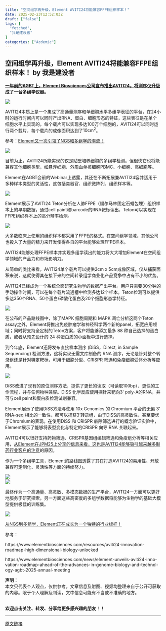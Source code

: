 ```yaml
---
title: "空间组学再升级，Element AVITI24将能兼容FFPE组织样本！"
date: 2025-02-23T12:52:03Z
draft: ["false"]
tags: [
  "fetched",
  "我是建设者"
]
categories: ["Acdemic"]
---
```

空间组学再升级，Element AVITI24将能兼容FFPE组织样本！ by 我是建设者
------
<div><p><b><span><span leaf=""><a href="https://mp.weixin.qq.com/s?__biz=MzAwNTUwNDkwMQ==&amp;mid=2452440412&amp;idx=1&amp;sn=3c57cf77100f88645a5cb74d4f7ebaaa&amp;scene=21#wechat_redirect" textvalue="一年前的AGBT上，Element Biosciences公司宣布推出AVITI24，将测序仪升级成了一台多组学仪器" data-itemshowtype="0" target="_blank" linktype="text" data-linktype="2"><span textstyle="">一年前的AGBT上，Element Biosciences公司宣布推出AVITI24，将测序仪升级成了一台多组学仪器</span></a><span textstyle="">。</span></span></span></b></p><section nodeleaf=""><img data-imgfileid="304960397" data-ratio="0.4425925925925926" data-s="300,640" data-src="https://mmbiz.qpic.cn/sz_mmbiz_png/wuJWmthFv86LkfdGSFk9ZTuX1iaVibkBbD7ZcaQQNB1qPyCZ04iapy8UyVGVPHIuwDsPicx4v3cERoyPSQcW1Nxg3w/640?wx_fmt=png&amp;from=appmsg" data-type="png" data-w="1080" type="block" src="https://mmbiz.qpic.cn/sz_mmbiz_png/wuJWmthFv86LkfdGSFk9ZTuX1iaVibkBbD7ZcaQQNB1qPyCZ04iapy8UyVGVPHIuwDsPicx4v3cERoyPSQcW1Nxg3w/640?wx_fmt=png&amp;from=appmsg"></section><p><span lang="EN-US"><span leaf=""><span textstyle="">AVITI24</span></span></span><span><span leaf=""><span textstyle="">本质上是一个集成了高通量测序和单细胞水平多组学表征的平台，在</span></span></span><span lang="EN-US"><span leaf=""><span textstyle="">24</span></span></span><span><span leaf=""><span textstyle="">小时的运行时间内可以同时产出</span></span></span><span lang="EN-US"><span leaf=""><span textstyle="">RNA</span></span></span><span><span leaf=""><span textstyle="">、蛋白、细胞形态的特征，这些表征是在单个细胞水平上实现的，每个载片可以实现多达</span></span></span><span lang="EN-US"><span leaf=""><span textstyle="">100</span></span></span><span><span leaf=""><span textstyle="">万个细胞的，</span></span></span><span lang="EN-US"><span leaf=""><span textstyle="">AVITI24</span></span></span><span><span leaf=""><span textstyle="">可以同时运行两个载片，每个载片的成像面积达到了</span></span></span><span lang="EN-US"><span leaf=""><span textstyle="">10cm</span></span><sup><span leaf=""><span textstyle="">2</span></span></sup></span><span><span leaf=""><span textstyle="">。</span></span></span></p><p><span><span leaf=""><span textstyle="">参考：</span><a href="https://mp.weixin.qq.com/s?__biz=MzAwNTUwNDkwMQ==&amp;mid=2452442921&amp;idx=1&amp;sn=2010a03f68ae8d34001a6aae2dbc9851&amp;scene=21#wechat_redirect" textvalue="Element又一次引领了NGS和多组学的潮流！" data-itemshowtype="0" target="_blank" linktype="text" data-linktype="2"><span textstyle="">Element又一次引领了NGS和多组学的潮流！</span></a></span></span></p><section nodeleaf=""><img data-imgfileid="304960398" data-ratio="0.4962962962962963" data-s="300,640" data-src="https://mmbiz.qpic.cn/sz_mmbiz_png/wuJWmthFv86LkfdGSFk9ZTuX1iaVibkBbDS0CdYcH45sDG2e9rlD3kFDRDOkk701ibPzdtqwAy9dQWopvqDNR5IMw/640?wx_fmt=png&amp;from=appmsg" data-type="png" data-w="1080" type="block" src="https://mmbiz.qpic.cn/sz_mmbiz_png/wuJWmthFv86LkfdGSFk9ZTuX1iaVibkBbDS0CdYcH45sDG2e9rlD3kFDRDOkk701ibPzdtqwAy9dQWopvqDNR5IMw/640?wx_fmt=png&amp;from=appmsg"></section><p><span><span leaf=""><span textstyle="">目前为止，</span></span></span><span lang="EN-US"><span leaf=""><span textstyle="">AVITI24</span></span></span><span><span leaf=""><span textstyle="">所能实现的仅是贴壁培养细胞的多组学检测。但很快它也将能兼容其他细胞类型，如悬浮细胞、外周血单核细胞</span></span></span><span lang="EN-US"><span leaf=""><span textstyle="">PBMC</span></span></span><span><span leaf=""><span textstyle="">、小细胞、高细胞等。</span></span></span><span lang="EN-US"><p></p></span></p><p><span lang="EN-US"><span leaf=""><span textstyle="">Element</span></span></span><span><span leaf=""><span textstyle="">在</span></span></span><span lang="EN-US"><span leaf=""><span textstyle="">AGBT</span></span></span><span><span leaf=""><span textstyle="">会前的</span></span></span><span lang="EN-US"><span leaf=""><span textstyle="">Webinar</span></span></span><span><span leaf=""><span textstyle="">上透露，其还在不断拓展兼</span></span></span><span lang="EN-US"><span leaf=""><span textstyle="">AVITI24</span></span></span><span><span leaf=""><span textstyle="">容并适用于多种样本类型的灵活性，这包括类器官、组织微阵列、组织样本等。</span></span></span></p><section nodeleaf=""><img data-imgfileid="304960404" data-ratio="0.5148148148148148" data-s="300,640" data-src="https://mmbiz.qpic.cn/sz_mmbiz_png/wuJWmthFv86LkfdGSFk9ZTuX1iaVibkBbDsC4Up1haoUuNZpM8PlmPwNHgZh02yxWdbsYGk35BgsBhRNv3z0fwnw/640?wx_fmt=png&amp;from=appmsg" data-type="png" data-w="1080" type="block" src="https://mmbiz.qpic.cn/sz_mmbiz_png/wuJWmthFv86LkfdGSFk9ZTuX1iaVibkBbDsC4Up1haoUuNZpM8PlmPwNHgZh02yxWdbsYGk35BgsBhRNv3z0fwnw/640?wx_fmt=png&amp;from=appmsg"></section><p><span lang="EN-US"><span leaf=""><span textstyle="">Element</span></span></span><span><span leaf=""><span textstyle="">展示了</span></span></span><span lang="EN-US"><span leaf=""><span textstyle="">AVITI24 Teton</span></span></span><span><span leaf=""><span textstyle="">分析在人肺</span></span></span><span lang="EN-US"><span leaf=""><span textstyle="">FFPE</span></span></span><span><span leaf=""><span textstyle="">（福尔马林固定石蜡包埋）组织样本上的早期数据，通过</span></span></span><span lang="EN-US"><span leaf=""><span textstyle="">cell paint</span></span></span><span><span leaf=""><span textstyle="">和</span></span></span><span lang="EN-US"><span leaf=""><span textstyle="">barcode</span></span></span><span><span leaf=""><span textstyle="">的</span></span></span><span lang="EN-US"><span leaf=""><span textstyle="">RNA</span></span></span><span><span leaf=""><span textstyle="">靶标读出，</span></span></span><span lang="EN-US"><span leaf=""><span textstyle="">Teton</span></span></span><span><span leaf=""><span textstyle="">可以实现在</span></span></span><span lang="EN-US"><span leaf=""><span textstyle="">FFPE</span></span></span><span><span leaf=""><span textstyle="">组织样本上的高分辨率检测。</span></span></span></p><section nodeleaf=""><img data-imgfileid="304960405" data-ratio="0.4722222222222222" data-s="300,640" data-src="https://mmbiz.qpic.cn/sz_mmbiz_png/wuJWmthFv86LkfdGSFk9ZTuX1iaVibkBbDsSQqFdXYSunjTBxtCOibvOkDiacmic6lELBoLia7sgeLd6PLLPBsPZ3nUA/640?wx_fmt=png&amp;from=appmsg" data-type="png" data-w="1080" type="block" src="https://mmbiz.qpic.cn/sz_mmbiz_png/wuJWmthFv86LkfdGSFk9ZTuX1iaVibkBbDsSQqFdXYSunjTBxtCOibvOkDiacmic6lELBoLia7sgeLd6PLLPBsPZ3nUA/640?wx_fmt=png&amp;from=appmsg"></section><p><span><span leaf=""><span textstyle="">大多数临床上使用的组织样本都采用了</span></span></span><span lang="EN-US"><span leaf=""><span textstyle="">FFPE</span></span></span><span><span leaf=""><span textstyle="">的格式。在空间组学领域，其他公司也投入了大量的精力来开发使得各自的平台能够处理</span></span></span><span lang="EN-US"><span leaf=""><span textstyle="">FFPE</span></span></span><span><span leaf=""><span textstyle="">样本。</span></span></span><span lang="EN-US"><p></p></span></p><p><span lang="EN-US"><span leaf=""><span textstyle="">AVITI24</span></span></span><span><span leaf=""><span textstyle="">能够处理</span></span></span><span lang="EN-US"><span leaf=""><span textstyle="">FFPE</span></span></span><span><span leaf=""><span textstyle="">样本并实现多组学读出的能力将大大增加</span></span></span><span lang="EN-US"><span leaf=""><span textstyle="">Element</span></span></span><span><span leaf=""><span textstyle="">在空间组学领域的产品力和市场影响力。</span></span></span><span lang="EN-US"><p></p></span></p><p><span><span leaf=""><span textstyle="">从简单的类比来看，</span></span></span><span lang="EN-US"><span leaf=""><span textstyle="">AVITI24</span></span></span><span><span leaf=""><span textstyle="">单个载片可以提供</span></span></span><span lang="EN-US"><span leaf=""><span textstyle="">2cm x 5cm</span></span></span><span><span leaf=""><span textstyle="">成像区域，仅从捕获面积来说，这就使得其在接下来的空间转录组学商业化产品竞争中占有不小的优势。</span></span></span><span lang="EN-US"><p></p></span></p><p><span lang="EN-US"><span leaf=""><span textstyle="">AVITI24</span></span></span><span><span leaf=""><span textstyle="">已经成为一个系统全面研究生物学的数据产出平台。用户只需要</span></span></span><span lang="EN-US"><span leaf=""><span textstyle="">30</span></span></span><span><span leaf=""><span textstyle="">分钟的手动操作时间，可以在每个载片流通槽中检测多达</span></span></span><span lang="EN-US"><span leaf=""><span textstyle="">12</span></span></span><span><span leaf=""><span textstyle="">个样本。</span></span></span><span lang="EN-US"><span leaf=""><span textstyle="">Teton</span></span></span><span><span leaf=""><span textstyle="">检测可以提供多达</span></span></span><span lang="EN-US"><span leaf=""><span textstyle="">350</span></span></span><span><span leaf=""><span textstyle="">个</span></span></span><span lang="EN-US"><span leaf=""><span textstyle="">RNA</span></span></span><span><span leaf=""><span textstyle="">、</span></span></span><span lang="EN-US"><span leaf=""><span textstyle="">50</span></span></span><span><span leaf=""><span textstyle="">个蛋白</span></span></span><span lang="EN-US"><span leaf=""><span textstyle="">/</span></span></span><span><span leaf=""><span textstyle="">磷酸化蛋白及</span></span></span><span lang="EN-US"><span leaf=""><span textstyle="">20</span></span></span><span><span leaf=""><span textstyle="">个细胞形态学特征。</span></span></span></p><p><span><span leaf=""><img data-imgfileid="304960399" data-ratio="0.49958779884583676" data-s="300,640" data-src="https://mmbiz.qpic.cn/sz_mmbiz_png/wuJWmthFv86LkfdGSFk9ZTuX1iaVibkBbDJY5jEXbicjX0V1vMUDViciaG4Uriaek4ibZH4c4vncicOMzby7oQIymXcdzw/640?wx_fmt=png&amp;from=appmsg" data-type="png" data-w="2426" type="block" src="https://mmbiz.qpic.cn/sz_mmbiz_png/wuJWmthFv86LkfdGSFk9ZTuX1iaVibkBbDJY5jEXbicjX0V1vMUDViciaG4Uriaek4ibZH4c4vncicOMzby7oQIymXcdzw/640?wx_fmt=png&amp;from=appmsg"></span></span><span lang="EN-US"><p></p></span></p><p><span><span leaf=""><span textstyle="">在公布的产品路线图中，除了</span></span></span><span lang="EN-US"><span leaf=""><span textstyle="">MAPK </span></span></span><span><span leaf=""><span textstyle="">细胞周期和</span></span></span><span lang="EN-US"><span leaf=""><span textstyle=""> MAPK </span></span></span><span><span leaf=""><span textstyle="">凋亡分析这两个</span></span></span><span lang="EN-US"><span leaf=""><span textstyle="">Teton assay</span></span></span><span><span leaf=""><span textstyle="">之外，</span></span></span><span lang="EN-US"><span leaf=""><span textstyle="">Element</span></span></span><span><span leaf=""><span textstyle="">将推出免疫肿瘤学和神经科学两个新的</span></span></span><span lang="EN-US"><span leaf=""><span textstyle="">panel</span></span></span><span><span leaf=""><span textstyle="">，拓宽应用领域；同时将支持全定制的</span></span></span><span lang="EN-US"><span leaf=""><span textstyle="">Teton</span></span></span><span><span leaf=""><span textstyle="">方案，客户将能够添加最多</span></span></span><span lang="EN-US"><span leaf=""><span textstyle=""> 88 </span></span></span><span><span leaf=""><span textstyle="">种自己选择的蛋白质，或者从预先设计的</span></span></span><span lang="EN-US"><span leaf=""><span textstyle=""> 24 </span></span></span><span><span leaf=""><span textstyle="">种蛋白质的小面板中进行选择。</span></span></span><span lang="EN-US"><p></p></span></p><p><span><span leaf=""><span textstyle="">到今年底，</span></span></span><span lang="EN-US"><span leaf=""><span textstyle="">Element</span></span></span><span><span leaf=""><span textstyle="">还将发布直接样本测序</span></span></span><span lang="EN-US"><span leaf=""><span textstyle=""> (DiSS</span></span></span><span><span leaf=""><span textstyle="">，</span></span></span><span lang="EN-US"><span leaf=""><span textstyle="">Direct, in Sample Sequencing) </span></span></span><span><span leaf=""><span textstyle="">检测方法，这将实现无需文库制备的</span></span></span><span lang="EN-US"><span leaf=""><span textstyle=""> RNA </span></span></span><span><span leaf=""><span textstyle="">测序，无论是针对整个转录组还是针对特定靶标，可用于细胞分型、</span></span></span><span lang="EN-US"><span leaf=""><span textstyle="">CRISPR </span></span></span><span><span leaf=""><span textstyle="">筛选和免疫细胞受体分析等应用。</span></span></span></p><section nodeleaf=""><img data-imgfileid="304960402" data-ratio="0.5055555555555555" data-s="300,640" data-src="https://mmbiz.qpic.cn/sz_mmbiz_png/wuJWmthFv86LkfdGSFk9ZTuX1iaVibkBbD5KAf1am3788g3GIQswgFzF8YWj40gWAP7DUYIZdBSmib2nJviburOLiaA/640?wx_fmt=png&amp;from=appmsg" data-type="png" data-w="1080" type="block" src="https://mmbiz.qpic.cn/sz_mmbiz_png/wuJWmthFv86LkfdGSFk9ZTuX1iaVibkBbD5KAf1am3788g3GIQswgFzF8YWj40gWAP7DUYIZdBSmib2nJviburOLiaA/640?wx_fmt=png&amp;from=appmsg"></section><p><span lang="EN-US"><span leaf=""><span textstyle="">DiSS</span></span></span><span><span leaf=""><span textstyle="">改进了现有的原位测序方法，提供了更长的读取（可读取</span></span></span><span lang="EN-US"><span leaf=""><span textstyle="">100bp</span></span></span><span><span leaf=""><span textstyle="">）、更快的工作流程，并与</span></span></span><span><span leaf=""><span textstyle="">任何物种</span></span></span><span><span leaf=""><span textstyle="">兼容。</span></span></span><span lang="EN-US"><span leaf=""><span textstyle="">DiSS </span></span></span><span><span leaf=""><span textstyle="">化学反应使用探针来靶向</span></span></span><span lang="EN-US"><span leaf=""><span textstyle="">3' poly-A</span></span></span><span><span leaf=""><span textstyle="">的</span></span></span><span lang="EN-US"><span leaf=""><span textstyle="">RNA</span></span></span><span><span leaf=""><span textstyle="">，并可与</span></span></span><span lang="EN-US"><span leaf=""><span textstyle="">cell paint</span></span></span><span><span leaf=""><span textstyle="">和蛋白质检测试剂兼容。</span></span></span><span lang="EN-US"><p></p></span></p><p><span lang="EN-US"><span leaf=""><span textstyle="">Element</span></span></span><span><span leaf=""><span textstyle="">展示了使用</span></span></span><span lang="EN-US"><span leaf=""><span textstyle="">DiSS</span></span></span><span><span leaf=""><span textstyle="">方法与使用</span></span></span><span lang="EN-US"><span leaf=""><span textstyle=""> 10x Genomics </span></span></span><span><span leaf=""><span textstyle="">的</span></span></span><span lang="EN-US"><span leaf=""><span textstyle=""> Chromium </span></span></span><span><span leaf=""><span textstyle="">平台的无偏</span></span></span><span lang="EN-US"><span leaf=""><span textstyle=""> 3' RNA-seq </span></span></span><span><span leaf=""><span textstyle="">相比的一致性，都可以捕获</span></span></span><span lang="EN-US"><span leaf=""><span textstyle="">3‘</span></span></span><span><span leaf=""><span textstyle="">转录组，由于</span></span></span><span lang="EN-US"><span leaf=""><span textstyle="">DiSS</span></span></span><span><span leaf=""><span textstyle="">的高灵敏性，甚至要优于</span></span></span><span lang="EN-US"><span leaf=""><span textstyle="">Chromium</span></span></span><span><span leaf=""><span textstyle="">的表现。在使用</span></span></span><span lang="EN-US"><span leaf=""><span textstyle="">DiSS </span></span></span><span><span leaf=""><span textstyle="">和</span></span></span><span lang="EN-US"><span leaf=""><span textstyle=""> CRISPR </span></span></span><span><span leaf=""><span textstyle="">敲除筛选进行的概念验证实验中，</span></span></span><span lang="EN-US"><span leaf=""><span textstyle="">Element</span></span></span><span><span leaf=""><span textstyle="">展示了能够将表型变化与特定的</span></span></span><span lang="EN-US"><span leaf=""><span textstyle="">CRISPR </span></span></span><span><span leaf=""><span textstyle="">向导</span></span></span><span lang="EN-US"><span leaf=""><span textstyle=""> RNA </span></span></span><span><span leaf=""><span textstyle="">关联起来。</span></span></span><span lang="EN-US"><p></p></span></p><p><span lang="EN-US"><span leaf=""><span textstyle="">AVITI24</span></span></span><span><span leaf=""><span textstyle="">可以很好支持药物筛选、</span></span></span><span lang="EN-US"><span leaf=""><span textstyle="">CRISPR</span></span></span><span><span leaf=""><span textstyle="">基因组编辑筛选和免疫组分析等相关应用，</span><a href="https://mp.weixin.qq.com/s?__biz=MzAwNTUwNDkwMQ==&amp;mid=2452443751&amp;idx=1&amp;sn=80d72cc1c23352bd51414b01111699f8&amp;scene=21#wechat_redirect" textvalue="从Element在JPM25上分享的信息来看，这也是AVITI24能够吸引越来越多制药行业客户的注意" data-itemshowtype="0" target="_blank" linktype="text" data-linktype="2"><span textstyle="">从Element在JPM25上分享的信息来看，这也是AVITI24能够吸引越来越多制药行业客户的注意</span></a><span textstyle="">的原因。</span></span></span><span lang="EN-US"><p></p></span></p><p><span><span leaf=""><span textstyle="">作为一个多组学工具，</span></span></span><span lang="EN-US"><span leaf=""><span textstyle="">Element</span></span></span><span><span leaf=""><span textstyle="">的路线图透露了其在打造</span></span></span><span lang="EN-US"><span leaf=""><span textstyle="">AVITI24</span></span></span><span><span leaf=""><span textstyle="">的易用性、开放兼容可定制化、灵活性等方面的持续努力。</span></span></span></p><section nodeleaf=""><img data-imgfileid="304960401" data-ratio="0.512962962962963" data-s="300,640" data-src="https://mmbiz.qpic.cn/sz_mmbiz_png/wuJWmthFv86LkfdGSFk9ZTuX1iaVibkBbDTnXNyweKgEIIBCMJXC6YvjeK8xRDwjczw7zd4kCLJ6HJ0HhEjL7rgQ/640?wx_fmt=png&amp;from=appmsg" data-type="png" data-w="1080" type="block" src="https://mmbiz.qpic.cn/sz_mmbiz_png/wuJWmthFv86LkfdGSFk9ZTuX1iaVibkBbDTnXNyweKgEIIBCMJXC6YvjeK8xRDwjczw7zd4kCLJ6HJ0HhEjL7rgQ/640?wx_fmt=png&amp;from=appmsg"></section><section nodeleaf=""><img data-imgfileid="304960403" data-ratio="0.5287037037037037" data-s="300,640" data-src="https://mmbiz.qpic.cn/sz_mmbiz_png/wuJWmthFv86LkfdGSFk9ZTuX1iaVibkBbDJCRSJrS8mrHwG7fp7q6dGiaYic7VvOLal4pzFKXuSFuTww4LDEXTEMBA/640?wx_fmt=png&amp;from=appmsg" data-type="png" data-w="1080" type="block" src="https://mmbiz.qpic.cn/sz_mmbiz_png/wuJWmthFv86LkfdGSFk9ZTuX1iaVibkBbDJCRSJrS8mrHwG7fp7q6dGiaYic7VvOLal4pzFKXuSFuTww4LDEXTEMBA/640?wx_fmt=png&amp;from=appmsg"></section><p><span><span leaf=""><span textstyle="">最终作为一个高通量、高灵敏、多模态数据的生产平台，</span></span></span><span lang="EN-US"><span leaf=""><span textstyle="">AVITI24</span></span></span><span><span leaf=""><span textstyle="">一方面可以更好地服务于研究探索，另一方面这些高密度的多组学数据将能够为生物学的基础大模型提供极佳的训练集。</span></span></span></p><section nodeleaf=""><img data-imgfileid="304960400" data-ratio="0.46296296296296297" data-s="300,640" data-src="https://mmbiz.qpic.cn/sz_mmbiz_png/wuJWmthFv86LkfdGSFk9ZTuX1iaVibkBbDuHE3v7Fb7vrHMfFAA4zyJUJUsLz0TZW90xYkoZibw8I8qgXNML7Yl0A/640?wx_fmt=png&amp;from=appmsg" data-type="png" data-w="1080" type="block" src="https://mmbiz.qpic.cn/sz_mmbiz_png/wuJWmthFv86LkfdGSFk9ZTuX1iaVibkBbDuHE3v7Fb7vrHMfFAA4zyJUJUsLz0TZW90xYkoZibw8I8qgXNML7Yl0A/640?wx_fmt=png&amp;from=appmsg"></section><p><span><span leaf=""><a href="https://mp.weixin.qq.com/s?__biz=MzAwNTUwNDkwMQ==&amp;mid=2452443077&amp;idx=1&amp;sn=5696a2596fb6023776f4e76de2571e37&amp;scene=21#wechat_redirect" textvalue="从NGS到多组学，Element正在成长为一个独特的行业标杆！" data-itemshowtype="0" target="_blank" linktype="text" data-linktype="2"><span textstyle="">从NGS到多组学，Element正在成长为一个独特的行业标杆！</span></a></span></span></p><section nodeleaf=""><mp-common-profile data-pluginname="mpprofile" data-nickname="我是建设者" data-alias="Builder_HL" data-from="0" data-headimg="http://mmbiz.qpic.cn/mmbiz_png/wuJWmthFv863PvJiaG6Oj0iarULJnHkI2MwpI0mQHkjdxOelPDdhE2aWrUvpckVXbqz1CGqPLdibNBqhUq11Fn3TA/0?wx_fmt=png" data-signature="OME!OME!! SEQ!SEQ!!" data-id="MzAwNTUwNDkwMQ==" data-is_biz_ban="0" data-service_type="1"></mp-common-profile></section><p><span><span leaf=""><span textstyle="">参考：</span></span></span><span lang="EN-US"><p></p></span></p><p><span lang="EN-US"><span leaf=""><span textstyle="">https://www.elementbiosciences.com/resources/aviti24-innovation-roadmap-high-dimensional-biology-unlocked</span></span><p></p></span></p><p><span lang="EN-US"><span leaf=""><span textstyle="">https://www.elementbiosciences.com/news/element-unveils-aviti24-innovation-roadmap-ahead-of-the-advances-in-genome-biology-and-technology-agbt-2025-annual-meeting</span></span><p></p></span></p><section><span><strong><span><span leaf="">声明：</span></span></strong></span></section><section><span><span leaf="">本文只代表个人观点，仅供参考。文章信息及附图、视频均整理来自于公开可获取的内容。限于个人理解及判读，</span><span><span leaf="">文中信息可能有不当或不准确的地方。</span></span></span></section><section><span><span><span leaf=""><br></span></span></span></section><p><span><strong><span leaf="">欢迎点击关注、转发、分享给更多感兴趣的朋友！！</span></strong></span></p><p><mp-style-type data-value="3"></mp-style-type></p></div>  
<hr>
<a href="https://mp.weixin.qq.com/s/CnLojpNEh92YZimiAexY1g",target="_blank" rel="noopener noreferrer">原文链接</a>
